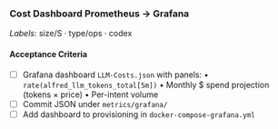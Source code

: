 ### Cost Dashboard Prometheus → Grafana
*Labels:* size/S · type/ops · codex

#### Acceptance Criteria
- [ ] Grafana dashboard `LLM-Costs.json` with panels:
      • `rate(alfred_llm_tokens_total[5m])`
      • Monthly $ spend projection (tokens × price)
      • Per-intent volume
- [ ] Commit JSON under `metrics/grafana/`
- [ ] Add dashboard to provisioning in `docker-compose-grafana.yml`

